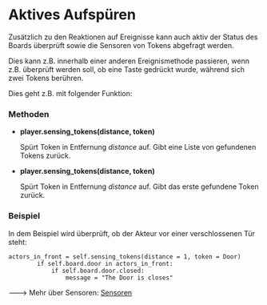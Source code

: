 Aktives Aufspüren
=================

Zusätzlich zu den Reaktionen auf Ereignisse kann auch aktiv 
der Status des Boards überprüft sowie die Sensoren von Tokens abgefragt werden.

Dies kann z.B. innerhalb einer anderen Ereignismethode passieren, wenn z.B. überprüft werden soll, ob eine Taste gedrückt wurde, während sich zwei Tokens berühren.


Dies geht z.B. mit folgender Funktion:

### Methoden 

  * **player.sensing_tokens(distance, token)**
    
    Spürt Token in Entfernung *distance* auf. Gibt eine Liste von gefundenen Tokens zurück.

  * **player.sensing_tokens(distance, token)**
    
    Spürt Token in Entfernung *distance* auf. Gibt das erste gefundene Token zurück.


### Beispiel

In dem Beispiel wird überprüft, ob der Akteur vor einer verschlossenen Tür steht:

```
actors_in_front = self.sensing_tokens(distance = 1, token = Door)
        if self.board.door in actors_in_front:
            if self.board.door.closed:
                message = "The Door is closes"
```

---> Mehr über Sensoren: [Sensoren](../key_concepts/sensors.md)
